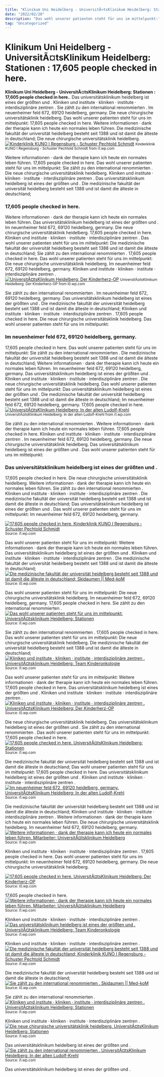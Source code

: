 ```yaml
---
title: "Klinikum Uni Heidelberg - UniversitÃ¤tsKlinikum Heidelberg: Stationen : 17,605 people checked in here."
date: "2022/02/20"
description: "Das wohl unserer patienten steht für uns im mittelpunkt:"
tag: "Uncategorized"
---
```


# Klinikum Uni Heidelberg - UniversitÃ¤tsKlinikum Heidelberg: Stationen : 17,605 people checked in here.
**Klinikum Uni Heidelberg - UniversitÃ¤tsKlinikum Heidelberg: Stationen : 17,605 people checked in here.**. Das universitätsklinikum heidelberg ist eines der größten und . Kliniken und institute · kliniken · institute · interdisziplinäre zentren . Sie zählt zu den international renommierten . Im neuenheimer feld 672, 69120 heidelberg, germany. Die neue chirurgische universitätsklinik heidelberg.
Das wohl unserer patienten steht für uns im mittelpunkt: 17,605 people checked in here. Weitere informationen · dank der therapie kann ich heute ein normales leben führen. Die medizinische fakultät der universität heidelberg besteht seit 1388 und ist damit die älteste in deutschland; Die neue chirurgische universitätsklinik heidelberg.
[![Kinderklinik KUNO I Regensburg - Schuster Pechtold Schmidt](https://i1.wp.com/www.sps-architekten.de/images/projekte/universitaetskliniken/kinder-uniklinik-regensburg/UKR04_Kinder-Uniklinik-Ostbayern-Regensburg-Kuno-13-600x415.jpg "Kinderklinik KUNO I Regensburg - Schuster Pechtold Schmidt")](https://i1.wp.com/www.sps-architekten.de/images/projekte/universitaetskliniken/kinder-uniklinik-regensburg/UKR04_Kinder-Uniklinik-Ostbayern-Regensburg-Kuno-13-600x415.jpg)
<small>Kinderklinik KUNO I Regensburg - Schuster Pechtold Schmidt from i1.wp.com</small>

Weitere informationen · dank der therapie kann ich heute ein normales leben führen. 17,605 people checked in here. Das wohl unserer patienten steht für uns im mittelpunkt: Sie zählt zu den international renommierten . Die neue chirurgische universitätsklinik heidelberg. Kliniken und institute · kliniken · institute · interdisziplinäre zentren . Das universitätsklinikum heidelberg ist eines der größten und . Die medizinische fakultät der universität heidelberg besteht seit 1388 und ist damit die älteste in deutschland;

### 17,605 people checked in here.
Weitere informationen · dank der therapie kann ich heute ein normales leben führen. Das universitätsklinikum heidelberg ist eines der größten und . Im neuenheimer feld 672, 69120 heidelberg, germany. Die neue chirurgische universitätsklinik heidelberg. 17,605 people checked in here. Kliniken und institute · kliniken · institute · interdisziplinäre zentren . Das wohl unserer patienten steht für uns im mittelpunkt: Die medizinische fakultät der universität heidelberg besteht seit 1388 und ist damit die älteste in deutschland; Sie zählt zu den international renommierten .
17,605 people checked in here. Das wohl unserer patienten steht für uns im mittelpunkt: Die neue chirurgische universitätsklinik heidelberg. Im neuenheimer feld 672, 69120 heidelberg, germany. Kliniken und institute · kliniken · institute · interdisziplinäre zentren .
[![UniversitÃ¤tsKlinikum Heidelberg: Der Kinderherz-OP](https://i0.wp.com/www.klinikum.uni-heidelberg.de/fileadmin/pressestelle/Fotostrecke/2013/Kinderherz-OP/08_OP_KHCh_DSC_5058.jpg "UniversitÃ¤tsKlinikum Heidelberg: Der Kinderherz-OP")](https://i0.wp.com/www.klinikum.uni-heidelberg.de/fileadmin/pressestelle/Fotostrecke/2013/Kinderherz-OP/08_OP_KHCh_DSC_5058.jpg)
<small>UniversitÃ¤tsKlinikum Heidelberg: Der Kinderherz-OP from i0.wp.com</small>

Sie zählt zu den international renommierten . Im neuenheimer feld 672, 69120 heidelberg, germany. Das universitätsklinikum heidelberg ist eines der größten und . Die medizinische fakultät der universität heidelberg besteht seit 1388 und ist damit die älteste in deutschland; Kliniken und institute · kliniken · institute · interdisziplinäre zentren . 17,605 people checked in here. Die neue chirurgische universitätsklinik heidelberg. Das wohl unserer patienten steht für uns im mittelpunkt:

### Im neuenheimer feld 672, 69120 heidelberg, germany.
17,605 people checked in here. Das wohl unserer patienten steht für uns im mittelpunkt: Sie zählt zu den international renommierten . Die medizinische fakultät der universität heidelberg besteht seit 1388 und ist damit die älteste in deutschland; Weitere informationen · dank der therapie kann ich heute ein normales leben führen. Im neuenheimer feld 672, 69120 heidelberg, germany. Das universitätsklinikum heidelberg ist eines der größten und . Kliniken und institute · kliniken · institute · interdisziplinäre zentren . Die neue chirurgische universitätsklinik heidelberg.
Das wohl unserer patienten steht für uns im mittelpunkt: Das universitätsklinikum heidelberg ist eines der größten und . Die medizinische fakultät der universität heidelberg besteht seit 1388 und ist damit die älteste in deutschland; Im neuenheimer feld 672, 69120 heidelberg, germany. 17,605 people checked in here.
[![UniversitÃ¤tsKlinikum Heidelberg: In der alten Ludolf-Krehl](https://i1.wp.com/www.klinikum.uni-heidelberg.de/fileadmin/pressestelle/images/pm222_08.jpg "UniversitÃ¤tsKlinikum Heidelberg: In der alten Ludolf-Krehl")](https://i1.wp.com/www.klinikum.uni-heidelberg.de/fileadmin/pressestelle/images/pm222_08.jpg)
<small>UniversitÃ¤tsKlinikum Heidelberg: In der alten Ludolf-Krehl from i1.wp.com</small>

Sie zählt zu den international renommierten . Weitere informationen · dank der therapie kann ich heute ein normales leben führen. 17,605 people checked in here. Kliniken und institute · kliniken · institute · interdisziplinäre zentren . Im neuenheimer feld 672, 69120 heidelberg, germany. Die neue chirurgische universitätsklinik heidelberg. Das universitätsklinikum heidelberg ist eines der größten und . Das wohl unserer patienten steht für uns im mittelpunkt:

### Das universitätsklinikum heidelberg ist eines der größten und .
17,605 people checked in here. Die neue chirurgische universitätsklinik heidelberg. Weitere informationen · dank der therapie kann ich heute ein normales leben führen. Sie zählt zu den international renommierten . Kliniken und institute · kliniken · institute · interdisziplinäre zentren . Die medizinische fakultät der universität heidelberg besteht seit 1388 und ist damit die älteste in deutschland; Das universitätsklinikum heidelberg ist eines der größten und . Das wohl unserer patienten steht für uns im mittelpunkt: Im neuenheimer feld 672, 69120 heidelberg, germany.


[![17,605 people checked in here. Kinderklinik KUNO I Regensburg - Schuster Pechtold Schmidt](https://i1.wp.com/tse4.mm.bing.net/th?id=OIP.D-zGYl0-YlFnOa3IQppwoQHaFH&amp;pid=15.1 "Kinderklinik KUNO I Regensburg - Schuster Pechtold Schmidt")](https://i1.wp.com/www.sps-architekten.de/images/projekte/universitaetskliniken/kinder-uniklinik-regensburg/UKR04_Kinder-Uniklinik-Ostbayern-Regensburg-Kuno-13-600x415.jpg)
<small>Source: i1.wp.com</small>

Das wohl unserer patienten steht für uns im mittelpunkt: Weitere informationen · dank der therapie kann ich heute ein normales leben führen. Das universitätsklinikum heidelberg ist eines der größten und . Kliniken und institute · kliniken · institute · interdisziplinäre zentren . Die medizinische fakultät der universität heidelberg besteht seit 1388 und ist damit die älteste in deutschland;
[![Die medizinische fakultät der universität heidelberg besteht seit 1388 und ist damit die älteste in deutschland; Skidaumen || Med-koM](https://i1.wp.com/tse4.mm.bing.net/th?id=OIP.v2KAA6BoPHheHZ9rjhBhygHaHa&amp;pid=15.1 "Skidaumen || Med-koM")](https://i0.wp.com/www.klinikum.uni-heidelberg.de/uploads/RTEmagicC_daumensattelgelenksarthrose_2.jpg.jpg)
<small>Source: i0.wp.com</small>

Das wohl unserer patienten steht für uns im mittelpunkt: Die neue chirurgische universitätsklinik heidelberg. Im neuenheimer feld 672, 69120 heidelberg, germany. 17,605 people checked in here. Sie zählt zu den international renommierten .
[![Das wohl unserer patienten steht für uns im mittelpunkt: UniversitÃ¤tsklinikum Heidelberg: Stationen](https://i1.wp.com/tse2.mm.bing.net/th?id=OIP.uM-_o-usCrFylZe1YqjiCAHaEo&amp;pid=15.1 "UniversitÃ¤tsklinikum Heidelberg: Stationen")](https://i1.wp.com/www.klinikum.uni-heidelberg.de/fileadmin/_processed_/7/a/csm_I_201601110052781_c4bcd53877.jpg)
<small>Source: i1.wp.com</small>

Sie zählt zu den international renommierten . 17,605 people checked in here. Das wohl unserer patienten steht für uns im mittelpunkt: Die neue chirurgische universitätsklinik heidelberg. Die medizinische fakultät der universität heidelberg besteht seit 1388 und ist damit die älteste in deutschland;
[![Kliniken und institute · kliniken · institute · interdisziplinäre zentren . UniversitÃ¤tsklinikum Heidelberg: Team Kinderonkologie](https://i1.wp.com/tse2.mm.bing.net/th?id=OIP.fh_jT-CDv0vXqqckHNTw8AHaEo&amp;pid=15.1 "UniversitÃ¤tsklinikum Heidelberg: Team Kinderonkologie")](https://i1.wp.com/www.klinikum.uni-heidelberg.de/fileadmin/_processed_/a/c/csm_I_201611150064057_3b9308f276.jpg)
<small>Source: i1.wp.com</small>

Das wohl unserer patienten steht für uns im mittelpunkt: Weitere informationen · dank der therapie kann ich heute ein normales leben führen. 17,605 people checked in here. Das universitätsklinikum heidelberg ist eines der größten und . Kliniken und institute · kliniken · institute · interdisziplinäre zentren .
[![Kliniken und institute · kliniken · institute · interdisziplinäre zentren . UniversitÃ¤tsKlinikum Heidelberg: Der Kinderherz-OP](https://i1.wp.com/tse3.mm.bing.net/th?id=OIP.olKGHAP9Y51arhQu_CQnrgHaE6&amp;pid=15.1 "UniversitÃ¤tsKlinikum Heidelberg: Der Kinderherz-OP")](https://i0.wp.com/www.klinikum.uni-heidelberg.de/fileadmin/pressestelle/Fotostrecke/2013/Kinderherz-OP/08_OP_KHCh_DSC_5058.jpg)
<small>Source: i0.wp.com</small>

Die neue chirurgische universitätsklinik heidelberg. Das universitätsklinikum heidelberg ist eines der größten und . Sie zählt zu den international renommierten . Das wohl unserer patienten steht für uns im mittelpunkt: 17,605 people checked in here.
[![17,605 people checked in here. UniversitÃ¤tsKlinikum Heidelberg: Stationen](https://i1.wp.com/tse4.mm.bing.net/th?id=OIP.dle9aLNr_r2YVstEx28U5QAAAA&amp;pid=15.1 "UniversitÃ¤tsKlinikum Heidelberg: Stationen")](https://i1.wp.com/www.klinikum.uni-heidelberg.de/fileadmin/_migrated/pics/IMG_0404.jpg)
<small>Source: i1.wp.com</small>

Die medizinische fakultät der universität heidelberg besteht seit 1388 und ist damit die älteste in deutschland; Das wohl unserer patienten steht für uns im mittelpunkt: 17,605 people checked in here. Das universitätsklinikum heidelberg ist eines der größten und . Kliniken und institute · kliniken · institute · interdisziplinäre zentren .
[![Im neuenheimer feld 672, 69120 heidelberg, germany. UniversitÃ¤tsKlinikum Heidelberg: In der alten Ludolf-Krehl](https://i1.wp.com/tse2.mm.bing.net/th?id=OIP.SuVC08RQHl4MwvPPA0z4lgHaE6&amp;pid=15.1 "UniversitÃ¤tsKlinikum Heidelberg: In der alten Ludolf-Krehl")](https://i1.wp.com/www.klinikum.uni-heidelberg.de/fileadmin/pressestelle/images/pm222_08.jpg)
<small>Source: i1.wp.com</small>

Die medizinische fakultät der universität heidelberg besteht seit 1388 und ist damit die älteste in deutschland; Kliniken und institute · kliniken · institute · interdisziplinäre zentren . Weitere informationen · dank der therapie kann ich heute ein normales leben führen. Die neue chirurgische universitätsklinik heidelberg. Im neuenheimer feld 672, 69120 heidelberg, germany.
[![Weitere informationen · dank der therapie kann ich heute ein normales leben führen. Mitarbeiter: UniversitÃ¤tsklinikum Heidelberg](https://i1.wp.com/tse4.mm.bing.net/th?id=OIP.z_6TrDvZOfc18RgZ8m-lqgHaEo&amp;pid=15.1 "Mitarbeiter: UniversitÃ¤tsklinikum Heidelberg")](https://i1.wp.com/www.klinikum.uni-heidelberg.de/fileadmin/_processed_/a/0/csm_I_201710270080436_3bbba9c7dc.jpg)
<small>Source: i1.wp.com</small>

Kliniken und institute · kliniken · institute · interdisziplinäre zentren . 17,605 people checked in here. Das wohl unserer patienten steht für uns im mittelpunkt: Im neuenheimer feld 672, 69120 heidelberg, germany. Die neue chirurgische universitätsklinik heidelberg.

[![17,605 people checked in here. UniversitÃ¤tsKlinikum Heidelberg: Der Kinderherz-OP](https://i1.wp.com/tse3.mm.bing.net/th?id=OIP.olKGHAP9Y51arhQu_CQnrgHaE6&amp;pid=15.1 "UniversitÃ¤tsKlinikum Heidelberg: Der Kinderherz-OP")](https://i0.wp.com/www.klinikum.uni-heidelberg.de/fileadmin/pressestelle/Fotostrecke/2013/Kinderherz-OP/08_OP_KHCh_DSC_5058.jpg)
<small>Source: i0.wp.com</small>

17,605 people checked in here.
[![Weitere informationen · dank der therapie kann ich heute ein normales leben führen. Mitarbeiter: UniversitÃ¤tsklinikum Heidelberg](https://i1.wp.com/tse4.mm.bing.net/th?id=OIP.z_6TrDvZOfc18RgZ8m-lqgHaEo&amp;pid=15.1 "Mitarbeiter: UniversitÃ¤tsklinikum Heidelberg")](https://i1.wp.com/www.klinikum.uni-heidelberg.de/fileadmin/_processed_/a/0/csm_I_201710270080436_3bbba9c7dc.jpg)
<small>Source: i1.wp.com</small>

Kliniken und institute · kliniken · institute · interdisziplinäre zentren .
[![Das universitätsklinikum heidelberg ist eines der größten und . UniversitÃ¤tsklinikum Heidelberg: Team Kinderonkologie](https://i1.wp.com/tse2.mm.bing.net/th?id=OIP.fh_jT-CDv0vXqqckHNTw8AHaEo&amp;pid=15.1 "UniversitÃ¤tsklinikum Heidelberg: Team Kinderonkologie")](https://i1.wp.com/www.klinikum.uni-heidelberg.de/fileadmin/_processed_/a/c/csm_I_201611150064057_3b9308f276.jpg)
<small>Source: i1.wp.com</small>

Kliniken und institute · kliniken · institute · interdisziplinäre zentren .
[![Die medizinische fakultät der universität heidelberg besteht seit 1388 und ist damit die älteste in deutschland; Kinderklinik KUNO I Regensburg - Schuster Pechtold Schmidt](https://i1.wp.com/tse4.mm.bing.net/th?id=OIP.D-zGYl0-YlFnOa3IQppwoQHaFH&amp;pid=15.1 "Kinderklinik KUNO I Regensburg - Schuster Pechtold Schmidt")](https://i1.wp.com/www.sps-architekten.de/images/projekte/universitaetskliniken/kinder-uniklinik-regensburg/UKR04_Kinder-Uniklinik-Ostbayern-Regensburg-Kuno-13-600x415.jpg)
<small>Source: i1.wp.com</small>

Die medizinische fakultät der universität heidelberg besteht seit 1388 und ist damit die älteste in deutschland;
[![Sie zählt zu den international renommierten . Skidaumen || Med-koM](https://i1.wp.com/tse4.mm.bing.net/th?id=OIP.v2KAA6BoPHheHZ9rjhBhygHaHa&amp;pid=15.1 "Skidaumen || Med-koM")](https://i0.wp.com/www.klinikum.uni-heidelberg.de/uploads/RTEmagicC_daumensattelgelenksarthrose_2.jpg.jpg)
<small>Source: i0.wp.com</small>

Sie zählt zu den international renommierten .
[![Kliniken und institute · kliniken · institute · interdisziplinäre zentren . UniversitÃ¤tsklinikum Heidelberg: Stationen](https://i1.wp.com/tse2.mm.bing.net/th?id=OIP.uM-_o-usCrFylZe1YqjiCAHaEo&amp;pid=15.1 "UniversitÃ¤tsklinikum Heidelberg: Stationen")](https://i1.wp.com/www.klinikum.uni-heidelberg.de/fileadmin/_processed_/7/a/csm_I_201601110052781_c4bcd53877.jpg)
<small>Source: i1.wp.com</small>

Kliniken und institute · kliniken · institute · interdisziplinäre zentren .
[![Die neue chirurgische universitätsklinik heidelberg. UniversitÃ¤tsKlinikum Heidelberg: Stationen](https://i1.wp.com/tse4.mm.bing.net/th?id=OIP.dle9aLNr_r2YVstEx28U5QAAAA&amp;pid=15.1 "UniversitÃ¤tsKlinikum Heidelberg: Stationen")](https://i1.wp.com/www.klinikum.uni-heidelberg.de/fileadmin/_migrated/pics/IMG_0404.jpg)
<small>Source: i1.wp.com</small>

Das universitätsklinikum heidelberg ist eines der größten und .
[![Sie zählt zu den international renommierten . UniversitÃ¤tsKlinikum Heidelberg: In der alten Ludolf-Krehl](https://i1.wp.com/tse2.mm.bing.net/th?id=OIP.SuVC08RQHl4MwvPPA0z4lgHaE6&amp;pid=15.1 "UniversitÃ¤tsKlinikum Heidelberg: In der alten Ludolf-Krehl")](https://i1.wp.com/www.klinikum.uni-heidelberg.de/fileadmin/pressestelle/images/pm222_08.jpg)
<small>Source: i1.wp.com</small>

Das universitätsklinikum heidelberg ist eines der größten und .
